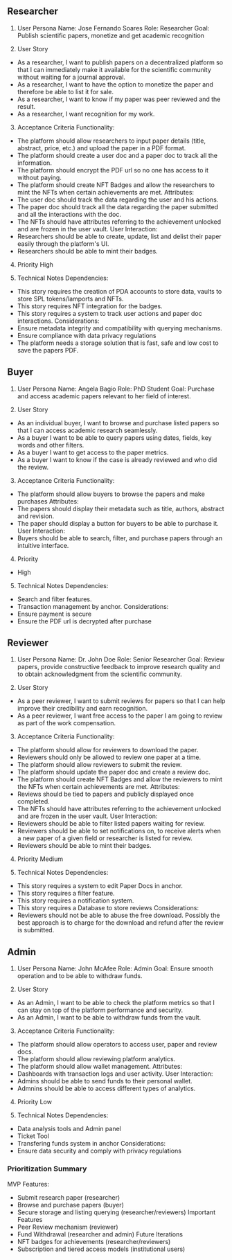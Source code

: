 

## Researcher


1. User Persona
Name: Jose Fernando Soares
Role: Researcher
Goal: Publish scientific papers, monetize and get academic recognition

2. User Story 

- As a researcher, I want to publish papers on a decentralized platform so that I can immediately make it available for the scientific community without waiting for a journal approval.
- As a researcher, I want to have the option to monetize the paper and therefore be able to list it for sale.
- As a researcher, I want to know if my paper was peer reviewed and the result.
- As a researcher,  I want recognition for my work.

3. Acceptance Criteria
Functionality: 
- The platform should allow researchers to input paper details (title, abstract, price, etc.) and upload the paper in a PDF format.
- The platform should create a user doc and a paper doc to track all the information. 
- The platform should encrypt the PDF url so no one has access to it without paying.
- The platform should create NFT Badges and allow the researchers to mint the NFTs when certain achievements are met.
Attributes: 
- The user doc should track the data regarding the user and his actions.
- The paper doc should track all the data regarding the paper submitted and all the interactions with the doc.
- The NFTs should have attributes referring to the achievement unlocked and are frozen in the user vault.
User Interaction: 
- Researchers should be able to create, update, list and delist their paper easily through the platform's UI.
- Researchers should be able to mint their badges.

4. Priority
High

5. Technical Notes 
Dependencies: 
- This story requires the creation of PDA accounts to store data, vaults to store SPL tokens/lamports and NFTs.
- This story requires NFT integration for the badges.
- This story requires a system to track user actions and paper doc interactions.
Considerations:
- Ensure metadata integrity and compatibility with querying mechanisms.
- Ensure compliance with data privacy regulations
- The platform needs a storage solution that is fast, safe and low cost to save the papers PDF.


## Buyer

1. User Persona
Name: Angela Bagio
Role: PhD Student
Goal: Purchase and access academic papers relevant to her field of interest.


2. User Story 
- As an individual buyer, I want to browse and purchase listed papers so that I can access academic research seamlessly.
- As a buyer I want to be able to query papers using dates, fields, key words and other filters.
- As a buyer I want to get access to the paper metrics.
- As a buyer I want to know if the case is already reviewed and who did the review. 

3. Acceptance Criteria
Functionality: 
- The platform should allow buyers to browse the papers and make purchases
Attributes: 
- The papers should display their metadata such as title, authors, abstract and revision. 
- The paper should display a button for buyers to be able to purchase it.
User Interaction: 
- Buyers should be able to search, filter, and purchase papers through an intuitive interface.

4. Priority
- High

5. Technical Notes 
Dependencies: 
- Search and filter features.
- Transaction management by anchor.
Considerations: 
- Ensure payment is secure
- Ensure the PDF url is decrypted after purchase

## Reviewer

1. User Persona
Name: Dr. John Doe
Role: Senior Researcher
Goal: Review papers, provide constructive feedback to improve research quality and to obtain acknowledgment from the scientific community.

2. User Story 

- As a peer reviewer, I want to submit reviews for papers so that I can help improve their credibility and earn recognition.
- As a peer reviewer, I want free access to the paper I am going to review as part of the work compensation.

3. Acceptance Criteria
Functionality: 
- The platform should allow for reviewers to download the paper.
- Reviewers should only be allowed to review one paper at a time.
- The platform should allow reviewers to submit the review.
- The platform should update the paper doc and create a review doc.
- The platform should create NFT Badges and allow the reviewers  to mint the NFTs when certain achievements are met.
Attributes: 
- Reviews should be tied to papers and publicly displayed once completed.
- The NFTs should have attributes referring to the achievement unlocked and are frozen in the user vault.
User Interaction: 
- Reviewers should be able to filter listed papers waiting for review. 
- Reviewers should be able to set notifications on, to receive alerts when a new paper of a given field or researcher  is listed for  review.
- Reviewers  should be able to mint their badges.

4. Priority
Medium

5. Technical Notes 
Dependencies: 
- This story requires a system to edit Paper Docs in anchor.
- This story requires a filter feature.
- This story requires a notification system.
- This story requires a Database to store reviews
Considerations: 
- Reviewers should not be able to abuse the free download. Possibly the best approach is to charge for the download and refund after the review is submitted.

## Admin

1. User Persona
Name: John McAfee
Role: Admin
Goal: Ensure smooth operation and to be able to withdraw funds.

2. User Story 
- As an Admin, I want to be able to check the platform metrics so that I can stay on top of the platform performance and security.
- As an Admin, I want to be able to withdraw funds from the vault.

3. Acceptance Criteria
Functionality: 
- The platform should allow operators to access user, paper and review docs.
- The platform should allow reviewing platform analytics.
- The platform should allow wallet management.
Attributes: 
- Dashboards with transaction logs and user activity. 
User Interaction:
- Admins  should be able to send funds to their personal wallet.
- Admnins should be able to access different types of analytics.

4. Priority
Low

5. Technical Notes 
Dependencies: 
- Data analysis tools and Admin panel
- Ticket Tool
- Transfering funds system in anchor
Considerations: 
- Ensure data security and comply with privacy regulations

### Prioritization Summary

MVP Features:
- Submit research paper (researcher)
- Browse and purchase papers (buyer)
- Secure storage and listing querying (researcher/reviewers)
Important Features
- Peer Review mechanism (reviewer)
- Fund Withdrawal (researcher and admin)
Future Iterations
- NFT badges for achievements (researcher/reviewers)
- Subscription and tiered access models (institutional users)

